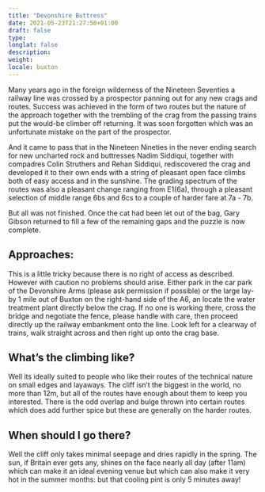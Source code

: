 ```yaml
---
title: "Devonshire Buttress"
date: 2021-05-23T21:27:50+01:00
draft: false
type: 
longlat: false
description:
weight:
locale: buxton
---
```


Many years ago in the foreign wilderness of the Nineteen Seventies a railway line was crossed by a prospector panning out for any new crags and routes. Success was achieved in the form of two routes but the nature of the approach together with the trembling of the crag from the passing trains put the would-be climber off returning. It was soon forgotten which was an unfortunate mistake on the part of the prospector.

And it came to pass that in the Nineteen Nineties in the never ending search for new uncharted rock and buttresses Nadim Siddiqui, together with compadres Colin Struthers and Rehan Siddiqui, rediscovered the crag and developed it to their own ends with a string of pleasant open face climbs both of easy access and in the sunshine. The grading spectrum of the routes was also a pleasant change ranging from E1(6a), through a pleasant selection of middle range 6bs and 6cs to a couple of harder fare at 7a - 7b.

But all was not finished. Once the cat had been let out of the bag, Gary Gibson returned to fill a few of the remaining gaps and the puzzle is now complete.

## Approaches:

This is a little tricky because there is no right of access as described. However with caution no problems should arise. Either park in the car park of the Devonshire Arms (please ask permission if possible) or the large lay-by 1 mile out of Buxton on the right-hand side of the A6, an locate the water treatment plant directly below the crag. If no one is working there, cross the bridge and negotiate the fence, please handle with care, then proceed directly up the railway embankment onto the line. Look left for a clearway of trains, walk straight across and then right up onto the crag base.

## What’s the climbing like?

Well its ideally suited to people who like their routes of the technical nature on small edges and layaways. The cliff isn’t the biggest in the world, no more than 12m, but all of the routes have enough about them to keep you interested. There is the odd overlap and bulge thrown into certain routes which does add further spice but these are generally on the harder routes.

## When should I go there?

Well the cliff only takes minimal seepage and dries rapidly in the spring. The sun, if Britain ever gets any, shines on the face nearly all day (after 11am) which can make it an ideal evening venue but which can also make it very hot in the summer months: but that cooling pint is only 5 minutes away!